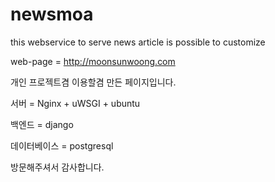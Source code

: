 # newsmoa
this webservice to serve news article is possible to customize 

web-page = http://moonsunwoong.com

개인 프로젝트겸 이용할겸 만든 페이지입니다.

서버 = Nginx + uWSGI + ubuntu

백엔드 = django

데이터베이스 = postgresql


방문해주셔서 감사합니다.